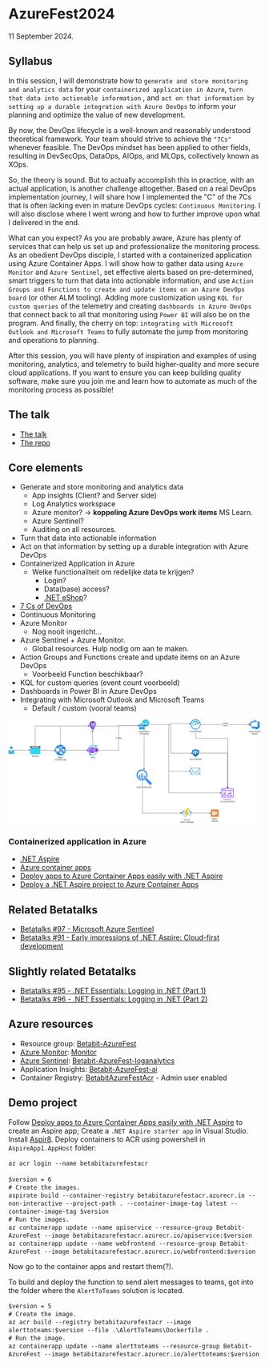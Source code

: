 # AzureFest2024

11 September 2024.

## Syllabus

In this session, I will demonstrate how to `generate and store monitoring and analytics data` for your `containerized application in Azure`, `turn that data into actionable information` , and `act on that information by setting up a durable integration with Azure DevOps` to inform your planning and optimize the value of new development.

By now, the DevOps lifecycle is a well-known and reasonably understood theoretical framework. Your team should strive to achieve the `"7Cs"` whenever feasible. The DevOps mindset has been applied to other fields, resulting in DevSecOps, DataOps, AIOps, and MLOps, collectively known as XOps.

So, the theory is sound. But to actually accomplish this in practice, with an actual application, is another challenge altogether. Based on a real DevOps implementation journey, I will share how I implemented the "C" of the 7Cs that is often lacking even in mature DevOps cycles: `Continuous Monitoring`. I will also disclose where I went wrong and how to further improve upon what I delivered in the end.

What can you expect? As you are probably aware, Azure has plenty of services that can help us set up and professionalize the monitoring process. As an obedient DevOps disciple, I started with a containerized application using Azure Container Apps. I will show how to gather data using `Azure Monitor` and `Azure Sentinel`, set effective alerts based on pre-determined, smart triggers to turn that data into actionable information, and use `Action Groups and Functions to create and update items on an Azure DevOps board` (or other ALM tooling). Adding more customization using `KQL for custom queries` of the telemetry and creating `dashboards in Azure DevOps` that connect back to all that monitoring using `Power BI` will also be on the program. And finally, the cherry on top: `integrating with Microsoft Outlook and Microsoft Teams` to fully automate the jump from monitoring and operations to planning.

After this session, you will have plenty of inspiration and examples of using monitoring, analytics, and telemetry to build higher-quality and more secure cloud applications. If you want to ensure you can keep building quality software, make sure you join me and learn how to automate as much of the monitoring process as possible!

## The talk

- [The talk](https://www.azurefest.nl/2024/session/achieving-continuous-monitoring-by-integrating-azure-and-azure-devops)
- [The repo](https://github.com/JelleFremery/AzureFest2024.git)

## Core elements

- Generate and store monitoring and analytics data
  - App insights (Client? and Server side)
  - Log Analytics workspace
  - Azure monitor? -> **koppeling Azure DevOps work items** MS Learn.
  - Azure Sentinel?
  - Auditing on all resources.
- Turn that data into actionable information
- Act on that information by setting up a durable integration with Azure DevOps
- Containerized Application in Azure
  - Welke functionaliteit om redelijke data te krijgen?
    - Login?
    - Data(base) access?
    - [.NET eShop](https://github.com/dotnet/eShop)?
- [7 Cs of DevOps](https://www.geeksforgeeks.org/devops-lifecycle/)
- Continuous Monitoring
- Azure Monitor
  - Nog nooit ingericht...
- Azure Sentinel + Azure Monitor.
  - Global resources. Hulp nodig om aan te maken.
- Action Groups and Functions create and update items on an Azure DevOps
  - Voorbeeld Function beschikbaar?
- KQL for custom queries (event count voorbeeld)
- Dashboards in Power BI in Azure DevOps
- Integrating with Microsoft Outlook and Microsoft Teams
  - Default / custom (vooral teams)

![overview](Overview.drawio.png)

### Containerized application in Azure

- [.NET Aspire](https://learn.microsoft.com/en-us/dotnet/aspire/)
- [Azure container apps](https://azure.microsoft.com/en-us/products/container-apps)
- [Deploy apps to Azure Container Apps easily with .NET Aspire](https://techcommunity.microsoft.com/t5/apps-on-azure-blog/deploy-apps-to-azure-container-apps-easily-with-net-aspire/ba-p/4032711)
- [Deploy a .NET Aspire project to Azure Container Apps](https://learn.microsoft.com/en-us/dotnet/aspire/deployment/azure/aca-deployment?tabs=visual-studio%2Clinux%2Cpowershell&pivots=azure-azd)

## Related Betatalks

- [Betatalks #97 - Microsoft Azure Sentinel](https://www.betabit.nl/betatalks-videos/betatalks-97-microsoft-azure-sentinel)
- [Betatalks #91 - Early impressions of .NET Aspire: Cloud-first development](https://www.betabit.nl/betatalks-videos/betatalks-91-early-impressions-of-net-aspire-cloud-first-development)

## Slightly related Betatalks

- [Betatalks #95 - .NET Essentials: Logging in .NET (Part 1)](https://www.betabit.nl/betatalks-videos/betatalks-95-net-essentials-logging-in-net-part-1)
- [Betatalks #96 - .NET Essentials: Logging in .NET (Part 2)](https://www.betabit.nl/betatalks-videos/betatalks-96-net-essentials-logging-in-net-part-2)

## Azure resources

- Resource group: [Betabit-AzureFest](https://portal.azure.com/?feature.tokencaching=true&feature.internalgraphapiversion=true#@betabitextranet.onmicrosoft.com/resource/subscriptions/0c714ab2-4eb7-414f-8b6d-9acf76aa80ca/resourceGroups/Betabit-AzureFest/overview)  
- [Azure Monitor](https://learn.microsoft.com/en-us/azure/azure-monitor/overview): [Monitor](https://portal.azure.com/#view/Microsoft_Azure_Monitoring/AzureMonitoringBrowseBlade/)
- [Azure Sentinel](https://learn.microsoft.com/en-us/azure/sentinel/overview?tabs=azure-portal): [Betabit-AzureFest-loganalytics](https://portal.azure.com/#view/Microsoft_Azure_Security_Insights/MainMenuBlade/~/0/id/%2Fsubscriptions%2F0c714ab2-4eb7-414f-8b6d-9acf76aa80ca%2Fresourcegroups%2Fbetabit-azurefest%2Fproviders%2Fmicrosoft.securityinsightsarg%2Fsentinel%2Fbetabit-azurefest-loganalytics)
- Application Insights: [Betabit-AzureFest-ai](https://portal.azure.com/#@betabitextranet.onmicrosoft.com/resource/subscriptions/0c714ab2-4eb7-414f-8b6d-9acf76aa80ca/resourceGroups/Betabit-AzureFest/providers/microsoft.insights/components/Betabit-AzureFest-ai/overview)
- Container Registry: [BetabitAzureFestAcr](https://portal.azure.com/#@betabitextranet.onmicrosoft.com/resource/subscriptions/0c714ab2-4eb7-414f-8b6d-9acf76aa80ca/resourcegroups/Betabit-AzureFest/providers/Microsoft.ContainerRegistry/registries/BetabitAzureFestAcr/overview) - Admin user enabled

## Demo project

Follow [Deploy apps to Azure Container Apps easily with .NET Aspire](https://techcommunity.microsoft.com/t5/apps-on-azure-blog/deploy-apps-to-azure-container-apps-easily-with-net-aspire/ba-p/4032711) to create an Aspire app; Create a `.NET Aspire starter app` in Visual Studio.
Install [Aspir8](https://github.com/prom3theu5/aspirational-manifests).
Deploy containers to ACR using powershell in `AspireApp1.AppHost` folder:

```pwsh
az acr login --name betabitazurefestacr

$version = 6
# Create the images.
aspirate build --container-registry betabitazurefestacr.azurecr.io --non-interactive --project-path . --container-image-tag latest --container-image-tag $version
# Run the images.
az containerapp update --name apiservice --resource-group Betabit-AzureFest --image betabitazurefestacr.azurecr.io/apiservice:$version
az containerapp update --name webfrontend --resource-group Betabit-AzureFest --image betabitazurefestacr.azurecr.io/webfrontend:$version
```

Now go to the container apps and restart them(?).

To build and deploy the function to send alert messages to teams, got into the folder where the `AlertToTeams` solution is located.

```pwsh
$version = 5
# Create the image.
az acr build --registry betabitazurefestacr --image alerttoteams:$version --file .\AlertToTeams\Dockerfile .
# Run the image.
az containerapp update --name alerttoteams --resource-group Betabit-AzureFest --image betabitazurefestacr.azurecr.io/alerttoteams:$version
```

